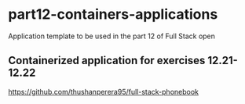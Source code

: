 # part12-containers-applications
Application template to be used in the part 12 of Full Stack open

## Containerized application for exercises 12.21-12.22
https://github.com/thushanperera95/full-stack-phonebook
